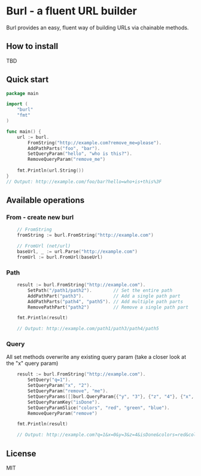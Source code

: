 # Burl - a fluent URL builder
Burl provides an easy, fluent way of building URLs via chainable methods.

## How to install
TBD

## Quick start
```go
package main

import (
	"burl"
	"fmt"
)

func main() {
	url := burl.
		FromString("http://example.com?remove_me=please").
		AddPathParts("foo", "bar").
		SetQueryParam("hello", "who is this?").
		RemoveQueryParam("remove_me")
	
	fmt.Println(url.String())
}
// Output: http://example.com/foo/bar?hello=who+is+this%3F
```

## Available operations
### From - create new burl
```go
	// FromString
	fromString := burl.FromString("http://example.com")

	// FromUrl (net/url)
	baseUrl, _ := url.Parse("http://example.com")
	fromUrl := burl.FromUrl(baseUrl)
```
### Path
```go
	result := burl.FromString("http://example.com").
		SetPath("/path1/path2").        // Set the entire path
		AddPathPart("path3").           // Add a single path part
		AddPathParts("path4", "path5"). // Add multiple path parts
		RemovePathPart("path2")         // Remove a single path part

	fmt.Println(result)

	// Output: http://example.com/path1/path3/path4/path5
```
### Query
All set methods overwrite any existing query param (take a closer look at the "x" query param)
```go
	result := burl.FromString("http://example.com").
		SetQuery("q=1").                                                        // Set the entire query
		SetQueryParam("x", "2").                                                // Set a single query param
		SetQueryParam("remove", "me").
		SetQueryParams([]burl.QueryParam{{"y", "3"}, {"z", "4"}, {"x", "0"}}).  // Set multiple query params, here we overwrite the "x" query param
		SetQueryParamKey("isDone").                                             // Set a query param without a value
		SetQueryParamSlice("colors", "red", "green", "blue").                   // Set an array query param
		RemoveQueryParam("remove")                                              // Remove a single query param

	fmt.Println(result)

	// Output: http://example.com?q=1&x=0&y=3&z=4&isDone&colors=red&colors=green&colors=blue
```


## License

MIT